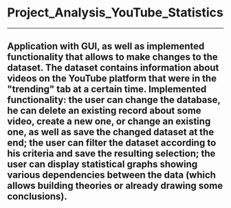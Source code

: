 # Project_Analysis_YouTube_Statistics

---
Application with GUI, as well as implemented functionality that allows to make changes to the dataset. 
The dataset contains information about videos on the YouTube platform that were in the "trending" tab at a certain time. 
Implemented functionality: the user can change the database, he can delete an existing record about some video, create a new one, or change an existing one, as well as save the changed dataset at the end; 
			   the user can filter the dataset according to his criteria and save the resulting selection;
			   the user can display statistical graphs showing various dependencies between the data (which allows building theories or already drawing some conclusions).
 ---
